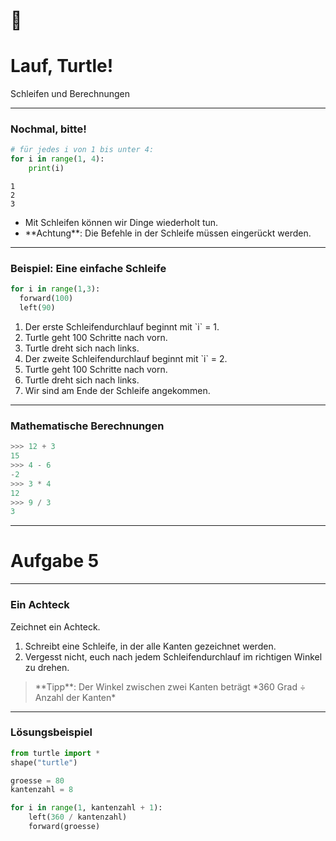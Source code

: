 # 🏃
# Lauf, Turtle!
Schleifen und Berechnungen

---

### Nochmal, bitte!

```python
# für jedes i von 1 bis unter 4:
for i in range(1, 4):
    print(i)
```
```
1
2
3
```
<!-- .element: class="fragment" -->

* <!-- .element class="fragment" --> Mit Schleifen können wir Dinge wiederholt tun.
* <!-- .element class="fragment" --> **Achtung**: Die Befehle in der Schleife müssen eingerückt werden.

---

### Beispiel: Eine einfache Schleife

```python
for i in range(1,3):
  forward(100)
  left(90)
```

1. <!-- .element: class="fragment" --> Der erste Schleifendurchlauf beginnt mit `i` = 1.
2. <!-- .element: class="fragment" --> Turtle geht 100 Schritte nach vorn.
3. <!-- .element: class="fragment" --> Turtle dreht sich nach links.
4. <!-- .element: class="fragment" --> Der zweite Schleifendurchlauf beginnt mit `i` = 2.
5. <!-- .element: class="fragment" --> Turtle geht 100 Schritte nach vorn.
6. <!-- .element: class="fragment" --> Turtle dreht sich nach links.
7. <!-- .element: class="fragment" --> Wir sind am Ende der Schleife angekommen.

---

### Mathematische Berechnungen

```python
>>> 12 + 3
15
>>> 4 - 6
-2
>>> 3 * 4
12
>>> 9 / 3
3
```

---

# Aufgabe 5

---

### Ein Achteck

Zeichnet ein Achteck.

1. <!-- .element: class="fragment" --> Schreibt eine Schleife, in der alle Kanten gezeichnet werden.
2. <!-- .element: class="fragment" --> Vergesst nicht, euch nach jedem Schleifendurchlauf im richtigen Winkel zu drehen.

> <!-- .element: class="fragment" --> **Tipp**: Der Winkel zwischen zwei Kanten beträgt *360 Grad ÷ Anzahl der Kanten*

---

### Lösungsbeispiel

```python
from turtle import *
shape("turtle")

groesse = 80
kantenzahl = 8

for i in range(1, kantenzahl + 1):
    left(360 / kantenzahl)
    forward(groesse)
```